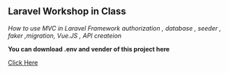 Laravel Workshop in Class
-----------------

*How to use MVC in Laravel Framework authorization , database , seeder , faker ,migration, Vue.JS , API createion*

**You can download .env and vender of this project here**

[Click Here](https://drive.google.com/open?id=1_YWJjCNq11ZviSqND_OKnz1jdH8QRs-L)